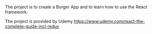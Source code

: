 The project is to create a Burger App and to learn how to use the React framework.

The project is provided by Udemy https://www.udemy.com/react-the-complete-guide-incl-redux 

